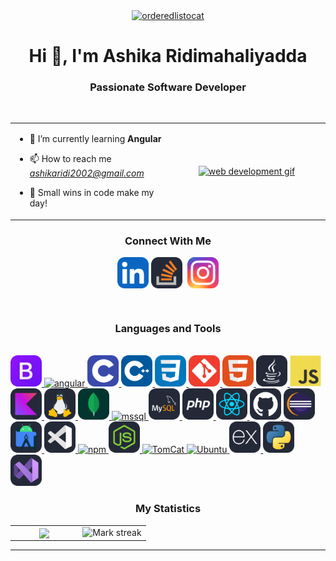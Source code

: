 <div id="header" align="center">

<a href="https://ibb.co/ckLZnCX">
  <img
    style="width:8%"
    src="https://png.pngtree.com/element_our/png/20181013/code-icon-design-vector-png_125856.jpg"
    alt="orderedlistocat"
    border="0"
  />
</a>

</div>
<h1 align="center">Hi 👋, I'm Ashika Ridimahaliyadda</h1>
<h3 align="center">Passionate Software Developer</h3>
<br>
<table align="center">
<tr border="none">
<td width="50%" align="left">


- 🌱 I’m currently learning **Angular**

- 📫 How to reach me *ashikaridi2002@gmail.com*

- 🎉 Small wins in code make my day!

</td>
<td width="50%" align="center">



<a href="https://cdnb.artstation.com/p/assets/images/images/024/858/699/original/pixel-jeff-divoom.gif?1583771904">
  <img 
    src="https://cdnb.artstation.com/p/assets/images/images/024/858/699/original/pixel-jeff-divoom.gif?1583771904" 
    alt="web development gif" 
    border="0" />
</a>


  </td>
</tr>
</table>


<h3 align="center">Connect With Me</h3>
<p align="center">
<a href="https://www.linkedin.com/in/ashika-ridimahaliyadda-27aa432a2" target="blank"><img align="center" src="https://github.com/tandpfun/skill-icons/raw/main/icons/LinkedIn.svg?raw=true" alt="ashika" height="50" width="50" /></a>
<a href="https://stackoverflow.com/users/23256379/ashika-ridimahaliyadda" target="blank"><img align="center" src="https://github.com/tandpfun/skill-icons/raw/main/icons/StackOverflow-Dark.svg" alt="23256379" height="50" width="50" /></a>&nbsp;
<a href="https://instagram.com/ashi_ridi" target="blank"><img align="center" src="https://github.com/tandpfun/skill-icons/raw/main/icons/Instagram.svg" alt="ashika_" height="50" width="50" /></a>
</p>
</br>

<h3 align="center">Languages and Tools</h3><br>
 <a href="https://getbootstrap.com" target="_blank" rel="noreferrer"> <img src="https://github.com/tandpfun/skill-icons/raw/main/icons/Bootstrap.svg" alt="bootstrap" width="50" height="50"/> </a> <a href="https://angular.io/" target="_blank" rel="noreferrer"> <img src="https://angular.io/assets/images/logos/angular/angular.svg" alt="angular" width="50" height="50"/> </a> <a href="https://www.cprogramming.com/" target="_blank" rel="noreferrer"> <img src="https://github.com/tandpfun/skill-icons/raw/main/icons/C.svg" alt="c" width="50" height="50"/> </a> <a href="https://www.w3schools.com/cpp/" target="_blank" rel="noreferrer"> <img src="https://github.com/tandpfun/skill-icons/raw/main/icons/CPP.svg" alt="cplusplus" width="50" height="50"/> </a> <a href="https://www.w3schools.com/css/" target="_blank" rel="noreferrer"> <img src="https://github.com/tandpfun/skill-icons/raw/main/icons/CSS.svg" alt="css3" width="50" height="50"/> </a> <a href="https://git-scm.com/" target="_blank" rel="noreferrer"> <img src="https://github.com/tandpfun/skill-icons/raw/main/icons/Git.svg" alt="git" width="50" height="50"/> </a> <a href="https://www.w3.org/html/" target="_blank" rel="noreferrer"> <img src="https://github.com/tandpfun/skill-icons/raw/main/icons/HTML.svg" alt="html5" width="50" height="50"/> </a> <a href="https://www.java.com" target="_blank" rel="noreferrer"> <img src="https://github.com/tandpfun/skill-icons/raw/main/icons/Java-Dark.svg" alt="java" width="50" height="50"/> </a> <a href="https://developer.mozilla.org/en-US/docs/Web/JavaScript" target="_blank" rel="noreferrer"> <img src="https://raw.githubusercontent.com/devicons/devicon/master/icons/javascript/javascript-original.svg" alt="javascript" width="50" height="50"/> </a> <a href="https://kotlinlang.org" target="_blank" rel="noreferrer"> <img src="https://github.com/tandpfun/skill-icons/raw/main/icons/Kotlin-Dark.svg" alt="kotlin" width="50" height="50"/> </a> <a href="https://www.linux.org/" target="_blank" rel="noreferrer"> <img src="https://github.com/tandpfun/skill-icons/raw/main/icons/Linux-Dark.svg" alt="linux" width="50" height="50"/> </a> <a href="https://www.mongodb.com/" target="_blank" rel="noreferrer"> <img src="https://github.com/tandpfun/skill-icons/raw/main/icons/MongoDB.svg" alt="mongodb" width="50" height="50"/> </a> <a href="https://www.microsoft.com/en-us/sql-server" target="_blank" rel="noreferrer"> <img src="https://github.com/marwin1991/profile-technology-icons/assets/19180175/3b371807-db7c-45b4-8720-c0cfc901680a" alt="mssql" width="50" height="50"/> </a> <a href="https://www.mysql.com/" target="_blank" rel="noreferrer"> <img src="https://github.com/tandpfun/skill-icons/raw/main/icons/MySQL-Dark.svg" alt="mysql" width="50" height="50"/> </a>  </a> <a href="https://www.php.net" target="_blank" rel="noreferrer"> <img src="https://github.com/tandpfun/skill-icons/raw/main/icons/PHP-Dark.svg" alt="php" width="50" height="50"/> </a> <a href="https://reactjs.org/" target="_blank" rel="noreferrer"> <img src="https://github.com/tandpfun/skill-icons/raw/main/icons/React-Dark.svg" alt="react" width="50" height="50"/> </a>
<a href="https://github.com" target="_blank" rel="noreferrer"> <img src="https://github.com/tandpfun/skill-icons/raw/main/icons/Github-Dark.svg" alt="github" width="50" height="50"/> </a>
<a href="https://eclipse.org" target="_blank" rel="noreferrer"> <img src="https://github.com/tandpfun/skill-icons/raw/main/icons/Eclipse-Dark.svg" alt="eclipse" width="50" height="50"/> </a>
<a href="https://developer.android.com/studio" target="_blank" rel="noreferrer"> <img src="https://github.com/tandpfun/skill-icons/raw/main/icons/AndroidStudio-Dark.svg" alt="android studio" width="50" height="50"/> </a>
 <a href="" target="_blank" rel="noreferrer"> <img src="https://github.com/tandpfun/skill-icons/raw/main/icons/VSCode-Dark.svg" alt="VS Code" width="50" height="50"/> </a>
 <a href="" target="_blank" rel="noreferrer"> <img src="https://user-images.githubusercontent.com/25181517/121401671-49102800-c959-11eb-9f6f-74d49a5e1774.png" alt="npm" width="50" height="50"/> </a>
 <a href="" target="_blank" rel="noreferrer"> <img src="https://github.com/tandpfun/skill-icons/raw/main/icons/NodeJS-Dark.svg" alt="npm" width="50" height="50"/> </a>
<a href="" target="_blank" rel="noreferrer"> <img src="https://user-images.githubusercontent.com/25181517/183894676-137319b5-1364-4b6a-ba4f-e9fc94ddc4aa.png" alt="TomCat" width="50" height="50"/> </a>
<a href="" target="_blank" rel="noreferrer"> <img src="https://user-images.githubusercontent.com/25181517/186884153-99edc188-e4aa-4c84-91b0-e2df260ebc33.png" alt="Ubuntu" width="50" height="50"/> </a>
<a href="" target="_blank" rel="noreferrer"> <img src="https://github.com/tandpfun/skill-icons/raw/main/icons/ExpressJS-Dark.svg" alt="Express" width="50" height="50"/> </a>
<a href="" target="_blank" rel="noreferrer"> <img src="https://github.com/tandpfun/skill-icons/raw/main/icons/Python-Dark.svg" alt="Python" width="50" height="50"/> </a>
<a href="" target="_blank" rel="noreferrer"> <img src="https://github.com/tandpfun/skill-icons/raw/main/icons/VisualStudio-Dark.svg" alt="Visual Studio" width="50" height="50"/> </a>

 </p>
 </p>
<h3 align="center">My Statistics</h3>
<p align="center">
<table align="center">
<tr border="none">
<td width="50%" align="center">
  
  <img  align="center"  src="https://github-readme-stats.vercel.app/api?username=0326ashi&theme=dark&show_icons=true&count_private=true" />
  <br>
 
</td>
<td width="50%" align="center">
  <img  title="🔥 Get streak stats for your profile at git.io/streak-stats" alt="Mark streak" src="https://github-readme-streak-stats.herokuapp.com/?user=0326ashi&theme=dark&hide_border=false" /> 
  </td>
</tr>
</table>

---

